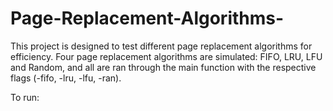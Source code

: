 # Page-Replacement-Algorithms-

This project is designed to test different page replacement algorithms for efficiency. Four page replacement algorithms are simulated: FIFO, LRU, LFU and Random, and all are ran through the main function with the respective flags (-fifo, -lru, -lfu, -ran).

To run: <executable> <flag> <pageTableSize>
